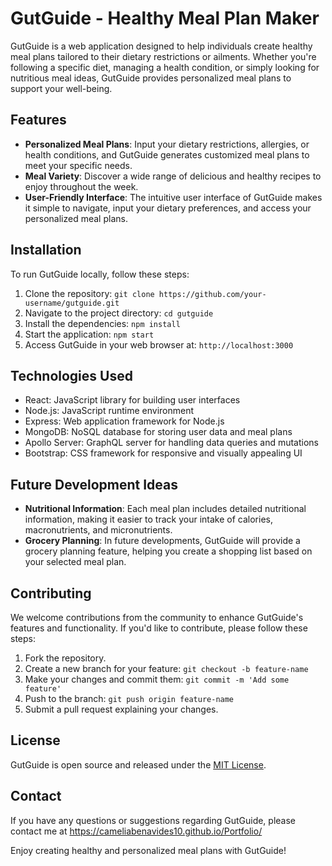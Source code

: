 # GutGuide - Healthy Meal Plan Maker

GutGuide is a web application designed to help individuals create healthy meal plans tailored to their dietary restrictions or ailments. Whether you're following a specific diet, managing a health condition, or simply looking for nutritious meal ideas, GutGuide provides personalized meal plans to support your well-being.

## Features

- **Personalized Meal Plans**: Input your dietary restrictions, allergies, or health conditions, and GutGuide generates customized meal plans to meet your specific needs.
- **Meal Variety**: Discover a wide range of delicious and healthy recipes to enjoy throughout the week.
- **User-Friendly Interface**: The intuitive user interface of GutGuide makes it simple to navigate, input your dietary preferences, and access your personalized meal plans.

## Installation

To run GutGuide locally, follow these steps:

1. Clone the repository: `git clone https://github.com/your-username/gutguide.git`
2. Navigate to the project directory: `cd gutguide`
3. Install the dependencies: `npm install`
4. Start the application: `npm start`
5. Access GutGuide in your web browser at: `http://localhost:3000`

## Technologies Used

- React: JavaScript library for building user interfaces
- Node.js: JavaScript runtime environment
- Express: Web application framework for Node.js
- MongoDB: NoSQL database for storing user data and meal plans
- Apollo Server: GraphQL server for handling data queries and mutations
- Bootstrap: CSS framework for responsive and visually appealing UI

## Future Development Ideas
- **Nutritional Information**: Each meal plan includes detailed nutritional information, making it easier to track your intake of calories, macronutrients, and micronutrients.
- **Grocery Planning**: In future developments, GutGuide will provide a grocery planning feature, helping you create a shopping list based on your selected meal plan.

## Contributing

We welcome contributions from the community to enhance GutGuide's features and functionality. If you'd like to contribute, please follow these steps:

1. Fork the repository.
2. Create a new branch for your feature: `git checkout -b feature-name`
3. Make your changes and commit them: `git commit -m 'Add some feature'`
4. Push to the branch: `git push origin feature-name`
5. Submit a pull request explaining your changes.

## License

GutGuide is open source and released under the [MIT License](https://opensource.org/licenses/MIT).

## Contact

If you have any questions or suggestions regarding GutGuide, please contact me at https://cameliabenavides10.github.io/Portfolio/

Enjoy creating healthy and personalized meal plans with GutGuide!
